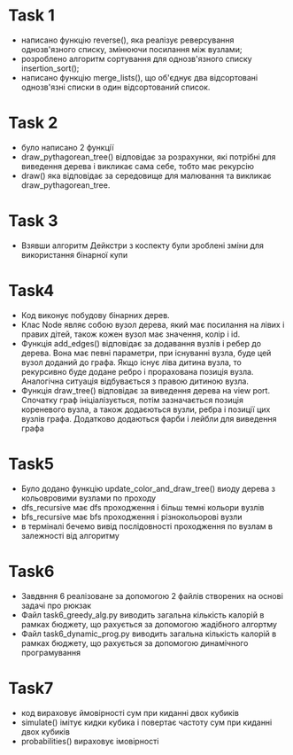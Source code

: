 # Task 1 #
 - написано функцію reverse(), яка реалізує реверсування однозв'язного списку, змінюючи посилання між вузлами;
 - розроблено алгоритм сортування для однозв'язного списку insertion_sort();
 - написано функцію merge_lists(), що об'єднує два відсортовані однозв'язні списки в один відсортований список.

# Task 2 #
 - було написано 2 функції
 - draw_pythagorean_tree() відповідає за розрахунки, які потрібні для виведення дерева і викликає сама себе, тобто має рекурсію
 - draw() яка відповідає за середовище для малювання та викликає draw_pythagorean_tree.

# Task 3 #
 - Взявши алгоритм Дейкстри з коспекту були зроблені зміни для використання бінарної купи

# Task4 # 
  - Код виконує побудову бінарних дерев.
  - Клас Node являє собою вузол дерева, який має посилання на лівих і правих дітей, також кожен вузол має значення, колір і id. 
  - Функція add_edges() відповідає за додавання вузлів і ребер до дерева. Вона має певні параметри, при існуванні вузла, буде цей вузол доданий до графа. Якщо існує ліва дитина вузла, то рекурсивно буде додане ребро і прорахована позиція вузла. Аналогічна ситуація відбувається з правою дитиною вузла.      
  - Функція draw_tree() відповідає за виведення дерева на view port. Спочатку граф ініціалізується, потім зазначається позиція кореневого вузла, а також додаєються вузли, ребра і позиції цих вузлів графа. Додатково додаються фарби і лейбли для виведення графа  

  # Task5 # 
  - Було додано функцію update_color_and_draw_tree() виоду дерева з кольовровими вузлами по проходу
  - dfs_recursive має dfs проходження і більш темні кольори вузлів
  - bfs_recursive має bfs проходження і різнокольорові вузли
  - в терміналі бечемо вивід послідовності проходження по вузлам в залежності від алгоритму

  # Task6 #

  - Завдвння 6 реалізоване за допомогою 2 файлів створених на основі задачі про рюкзак
  - Файл task6_greedy_alg.py виводить загальна кількість калорій в рамках бюджету, що рахується за допомогою жадібного алгортму
  - Файл task6_dynamic_prog.py виводить загальна кількість калорій в рамках бюджету, що рахується за допомогою динамічного програмування

  # Task7 # 

  - код вираховує ймовірності сум при киданні двох кубиків
  - simulate() імітує кидки кубика і повертає частоту сум при киданні двох кубиків
  - probabilities() вираховує імовірності